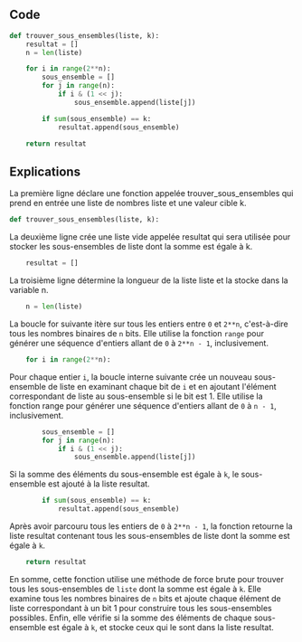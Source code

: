 ## Code

```python
def trouver_sous_ensembles(liste, k):
    resultat = []
    n = len(liste)

    for i in range(2**n):
        sous_ensemble = []
        for j in range(n):
            if i & (1 << j):
                sous_ensemble.append(liste[j])

        if sum(sous_ensemble) == k:
            resultat.append(sous_ensemble)

    return resultat
```

## Explications

La première ligne déclare une fonction appelée trouver_sous_ensembles qui prend en entrée une liste de nombres liste et une valeur cible k.

```python
def trouver_sous_ensembles(liste, k):
```

La deuxième ligne crée une liste vide appelée resultat qui sera utilisée pour stocker les sous-ensembles de liste dont la somme est égale à k.

```python
    resultat = []
```

La troisième ligne détermine la longueur de la liste liste et la stocke dans la variable n.

```python
    n = len(liste)
```

La boucle for suivante itère sur tous les entiers entre ```0``` et ```2**n```, c'est-à-dire tous les nombres binaires de ```n``` bits. Elle utilise la fonction ```range``` pour générer une séquence d'entiers allant de ```0``` à ```2**n - 1```, inclusivement.

```python
    for i in range(2**n):
```

Pour chaque entier ```i```, la boucle interne suivante crée un nouveau sous-ensemble de liste en examinant chaque bit de ```i``` et en ajoutant l'élément correspondant de liste au sous-ensemble si le bit est 1. Elle utilise la fonction range pour générer une séquence d'entiers allant de ```0``` à ```n - 1```, inclusivement.

```python
        sous_ensemble = []
        for j in range(n):
            if i & (1 << j):
                sous_ensemble.append(liste[j])
```

Si la somme des éléments du sous-ensemble est égale à ```k```, le sous-ensemble est ajouté à la liste resultat.

```python
        if sum(sous_ensemble) == k:
            resultat.append(sous_ensemble)
```

Après avoir parcouru tous les entiers de ```0``` à ```2**n - 1```, la fonction retourne la liste resultat contenant tous les sous-ensembles de liste dont la somme est égale à ```k```.

```python
    return resultat
```

En somme, cette fonction utilise une méthode de force brute pour trouver tous les sous-ensembles de ```liste``` dont la somme est égale à ```k```. Elle examine tous les nombres binaires de ```n``` bits et ajoute chaque élément de liste correspondant à un bit 1 pour construire tous les sous-ensembles possibles. Enfin, elle vérifie si la somme des éléments de chaque sous-ensemble est égale à ```k```, et stocke ceux qui le sont dans la liste resultat.
